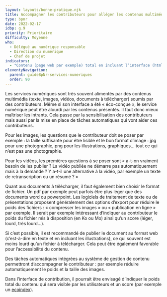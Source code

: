 ```yaml
---
layout: layouts/bonne-pratique.njk
title: Accompagner les contributeurs pour alléger les contenus multimédia
type: bpnr
date: 2022-02-17
idbp: g.9
priority: Prioritaire
difficulty: Moyenne
who:
  - Délégué au numérique responsable
  - Direction du numérique
  - Chef de projet
indicators:
  - "Contenu (page web par exemple) total en incluant l’interface (html, css, js pour une page web) et toutes les ressources (images, vidéos, pdf) affiché à l’utilisateur : poids < x Ko (à définir selon votre contexte)"
eleventyNavigation:
  parent: guideBpNr-services-numeriques
  order: 90
---
```


Les services numériques sont très souvent alimentés par des contenus multimédia (texte, images, vidéos, documents à télécharger) soumis par des contributeurs. Même si son interface a été « éco-conçue », le service numérique peut être alourdi par les contenus présentés. Il faut donc mieux maîtriser les intrants. Cela passe par la sensibilisation des contributeurs mais aussi par la mise en place de tâches automatiques qui vont aider ces contributeurs.

Pour les images, les questions que le contributeur doit se poser par exemple : la taille suffisante pour être lisible et le bon format d’image : jpg pour une photographie, png pour les illustrations, graphiques… tout ce qui n’est pas une photographie.

Pour les vidéos, les premières questions à se poser sont « a-t-on vraiment besoin de les publier ? La vidéo publiée ne démarre pas automatiquement mais à la demande ? Y a-t-il une alternative à la vidéo, par exemple un texte de retranscription ou un résumé ? »

Quant aux documents à télécharger, il faut également bien choisir le format de fichier. Un pdf par exemple peut parfois être plus léger que des documents word ou powerpoint. Les logiciels de traitement de texte ou de présentations proposent généralement des options d’export pour réduire le poids des fichiers : « compresser les images » ou « publication en ligne » par exemple. Il serait par exemple intéressant d’indiquer au contributeur le poids du fichier mis à disposition (en Ko ou Mo) ainsi qu’un score (léger, lourd, très lourd…).

Si c’est possible, il est recommandé de publier le document au format web (c’est-à-dire en texte et en incluant les illustrations), ce qui souvent est moins lourd qu’un fichier à télécharger. Cela peut être également favorable pour l’accessibilité du contenu.

Des tâches automatiques intégrées au système de gestion de contenu permettront d’accompagner le contributeur : par exemple réduire automatiquement le poids et la taille des images.

Dans l’interface de contribution, il pourrait être envisagé d’indiquer le poids total du contenu qui sera visible par les utilisateurs et un score (par exemple un [ecoindex](http://www.ecoindex.fr/apropos/)).
